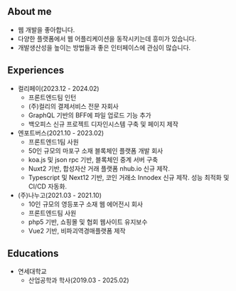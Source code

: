 ## About me

- 웹 개발을 좋아합니다.
- 다양한 플랫폼에서 웹 어플리케이션을 동작시키는데 흥미가 있습니다.
- 개발생산성을 높이는 방법들과 좋은 인터페이스에 관심이 많습니다.

## Experiences

- 컬리페이(2023.12 - 2024.02)
  - 프론트엔드팀 인턴
  - (주)컬리의 결제서비스 전문 자회사
  - GraphQL 기반의 BFF에 파일 업로드 기능 추가
  - 백오피스 신규 프로젝트 디자인시스템 구축 및 페이지 제작
- 엔포트버스(2021.10 - 2023.02)
  - 프론트엔드1팀 사원
  - 50인 규모의 마포구 소재 블록체인 플랫폼 개발 회사
  - koa.js 및 json rpc 기반, 블록체인 중계 서버 구축
  - Nuxt2 기반, 합성자산 거래 플랫폼 nhub.io 신규 제작.
  - Typescript 및 Next12 기반, 코인 거래소 Innodex 신규 제작. 성능 최적화 및 CI/CD 자동화.
- (주)나누고(2021.03 - 2021.10)
  - 10인 규모의 영등포구 소재 웹 에어전시 회사
  - 프론트엔드팀 사원
  - php5 기반, 쇼핑몰 및 협회 웹사이트 유지보수
  - Vue2 기반, 비파괴역경매플랫폼 제작

## Educations

- 연세대학교
  - 산업공학과 학사(2019.03 - 2025.02)
